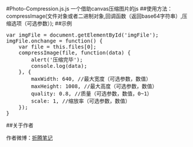 #Photo-Compression.js.js
一个借助canvas压缩图片的js
##使用方法：
compressImage(文件对象或者二进制对象,回调函数（返回base64字符串）,压缩选项（可选参数）);
##示例
<pre>
var imgFile = document.getElementById('imgFile');
imgFile.onchange = function() {
	var file = this.files[0];
	compressImage(file, function(data) {
		alert('压缩完毕');
		console.log(data);
	}, {
		maxWidth: 640, //最大宽度（可选参数，数值）
		maxHeight: 1008, //最大高度（可选参数，数值）
		quality: 0.8, //质量（可选参数，数值，0~1）
		scale: 1, //缩放率（可选参数，数值）
	});
}
</pre>
##关于作者
<p>作者微博：<a href="http://weibo.com/u/1326039884">折腾笔记</a></p>
